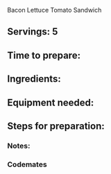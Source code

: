 Bacon Lettuce Tomato Sandwich 

## Servings: 5

## Time to prepare: 

## Ingredients:


## Equipment needed:


## Steps for preparation:



### Notes:



### Codemates #
